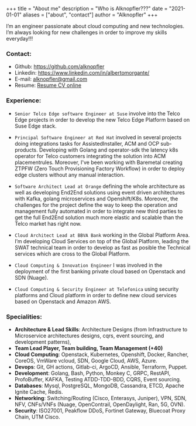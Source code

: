 +++
title = "About me"
description = "Who is Alknopfler???"
date = "2021-01-01"
aliases = ["about", "contact"]
author = "Alknopfler"
+++

I’m an engineer passionate about cloud computing and new technologies.
I’m always looking for new challenges in order to improve my skills everyday!!!

### Contact:

- Github: https://github.com/alknopfler
- Linkedin: https://www.linkedin.com/in/albertomorgante/
- E-mail: alknopfler@gmail.com
- Resume: [Resume CV online](https://github.com/alknopfler/alknopfler/blob/master/resume.md)

### Experience: 

- `Senior Telco Edge software Engineer at Suse` involve into the Telco Edge projects in order to develop the new Telco Edge Platform based on Suse Edge stack.

- `Principal Software Engineer at Red Hat` involved in several projects doing integrations tasks for AssistedInstaller, ACM and OCP sub-products. Developing with Golang and operator-sdk the latency k8s operator for Telco customers integrating the solution into ACM placementrules.
Moreover, I've been working with Baremetal creating ZTPFW (Zero Touch Provisioning Factory Workflow) in order to deploy edge clusters without any manual interaction.

- `Software Architect Lead at Orange` defining the whole architecture as well as developing End2End solutions using event driven architectures with Kafka, golang microservices and Openshift/K8s. Moreover, the challenges for the project define the way to keep the operation and management fully automated in order to integrate new third parties to get the full End2End solution much more elastic and scalable than the Telco market has right now.

- `Cloud Architect Lead at BBVA Bank` working in the Global Platform Area. I’m developing Cloud Services on top of the Global Platform, leading the SWAT technical team in order to develop as fast as posible the Technical services which are cross to the Global Platform.

- `Cloud Computing & Innovation Engineer` I was involved in the deployment of the first banking private cloud based on Openstack and SDN (Nuage).

- `Cloud Computing & Security Engineer at Telefonica`  using security platforms and Cloud platform in order to define new cloud services based on Openstack and Amazon AWS.

### Specialities:

  * **Architecture & Lead Skills**: Architecture Designs (from Infrastructure to Microservice architectures designs, cqrs, event sourcing, and development patterns),
  * **Team Lead Player, Team building, Team Management (+40)**
  * **Cloud Computing**: Openstack, Kubernetes, Openshift, Docker, Rancher, CoreOS, VmWare vcloud, SDN, Google Cloud, AWS, Azure.
  * **Devops**: Git, GH actions, Gitlab-ci, ArgoCD, Ansible, Terraform, Puppet.
  * **Development**: Golang, Bash, Python, Monkey C, GRPC, RestAPI, ProfoBuffer, KAFKA, Testing ATDD-TDD-BDD, CQRS, Event sourcing.
  * **Databases**: Mysql, PostgreSQL, MongoDB, Cassandra, ETCD, Apache Ignite Cache, Redis.
  * **Networking**: Switching/Routing (Cisco, Enterasys, Juniper), VPN, SDN, NFV, CNFs/VNFs (Nuage, OpenContrail, OpenDaylight, Ran, 5G, OVN).
  * **Security**: ISO27001, Peakflow DDoS, Fortinet Gateway, Bluecoat Proxy Chain, UTM Cisco.